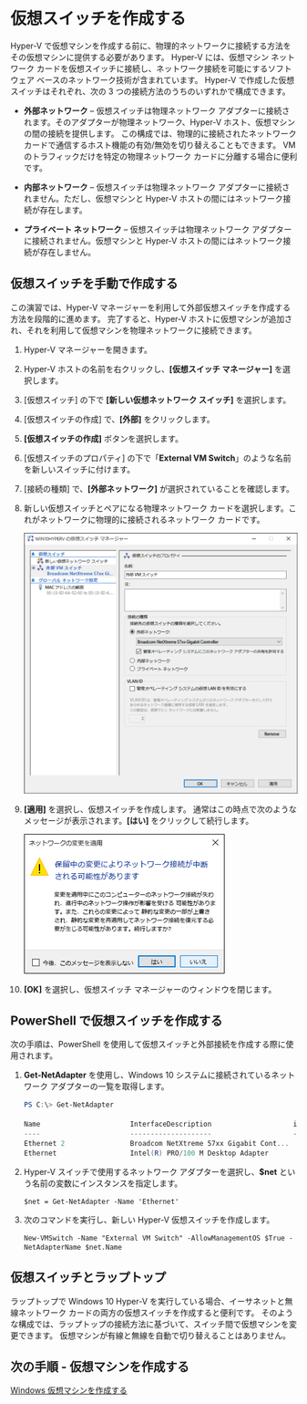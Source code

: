 # 仮想スイッチを作成する

Hyper-V で仮想マシンを作成する前に、物理的ネットワークに接続する方法をその仮想マシンに提供する必要があります。 Hyper-V には、仮想マシン ネットワーク カードを仮想スイッチに接続し、ネットワーク接続を可能にするソフトウェア ベースのネットワーク技術が含まれています。 Hyper-V で作成した仮想スイッチはそれぞれ、次の 3 つの接続方法のうちのいずれかで構成できます。

- **外部ネットワーク** – 仮想スイッチは物理ネットワーク アダプターに接続されます。そのアダプターが物理ネットワーク、Hyper-V ホスト、仮想マシンの間の接続を提供します。 この構成では、物理的に接続されたネットワーク カードで通信するホスト機能の有効/無効を切り替えることもできます。 VM のトラフィックだけを特定の物理ネットワーク カードに分離する場合に便利です。

- **内部ネットワーク** – 仮想スイッチは物理ネットワーク アダプターに接続されません。ただし、仮想マシンと Hyper-V ホストの間にはネットワーク接続が存在します。

- **プライベート ネットワーク** – 仮想スイッチは物理ネットワーク アダプターに接続されません。仮想マシンと Hyper-V ホストの間にはネットワーク接続が存在しません。

## 仮想スイッチを手動で作成する

この演習では、Hyper-V マネージャーを利用して外部仮想スイッチを作成する方法を段階的に進めます。 完了すると、Hyper-V ホストに仮想マシンが追加され、それを利用して仮想マシンを物理ネットワークに接続できます。

1. Hyper-V マネージャーを開きます。

2. Hyper-V ホストの名前を右クリックし、**[仮想スイッチ マネージャー]** を選択します。

3. [仮想スイッチ] の下で **[新しい仮想ネットワーク スイッチ]** を選択します。

4. [仮想スイッチの作成] で、**[外部]** をクリックします。

5. **[仮想スイッチの作成]** ボタンを選択します。

6. [仮想スイッチのプロパティ] の下で「**External VM Switch**」のような名前を新しいスイッチに付けます。

7. [接続の種類] で、**[外部ネットワーク]** が選択されていることを確認します。

8. 新しい仮想スイッチとペアになる物理ネットワーク カードを選択します。これがネットワークに物理的に接続されるネットワーク カードです。

    ![](media/newSwitch_upd.png)

9. **[適用]** を選択し、仮想スイッチを作成します。 通常はこの時点で次のようなメッセージが表示されます。**[はい]** をクリックして続行します。

    ![](media/pen_changes_upd.png)

10. **[OK]** を選択し、仮想スイッチ マネージャーのウィンドウを閉じます。

## PowerShell で仮想スイッチを作成する

次の手順は、PowerShell を使用して仮想スイッチと外部接続を作成する際に使用されます。

1. **Get-NetAdapter** を使用し、Windows 10 システムに接続されているネットワーク アダプターの一覧を取得します。

    ```powershell
    PS C:\> Get-NetAdapter
    
    Name                      InterfaceDescription                    ifIndex Status       MacAddress             LinkSpeed
    ----                      --------------------                    ------- ------       ----------             ---------
    Ethernet 2                Broadcom NetXtreme 57xx Gigabit Cont...       5 Up           BC-30-5B-A8-C1-7F         1 Gbps
    Ethernet                  Intel(R) PRO/100 M Desktop Adapter            3 Up           00-0E-0C-A8-DC-31        10 Mbps  
    ```

2. Hyper-V スイッチで使用するネットワーク アダプターを選択し、**$net** という名前の変数にインスタンスを指定します。

    ```
    $net = Get-NetAdapter -Name 'Ethernet'
    ```

3. 次のコマンドを実行し、新しい Hyper-V 仮想スイッチを作成します。

    ```
    New-VMSwitch -Name "External VM Switch" -AllowManagementOS $True -NetAdapterName $net.Name
    ```

## 仮想スイッチとラップトップ

ラップトップで Windows 10 Hyper-V を実行している場合、イーサネットと無線ネットワーク カードの両方の仮想スイッチを作成すると便利です。 そのような構成では、ラップトップの接続方法に基づいて、スイッチ間で仮想マシンを変更できます。 仮想マシンが有線と無線を自動で切り替えることはありません。

## 次の手順 - 仮想マシンを作成する

[Windows 仮想マシンを作成する](walkthrough_create_vm.md)




